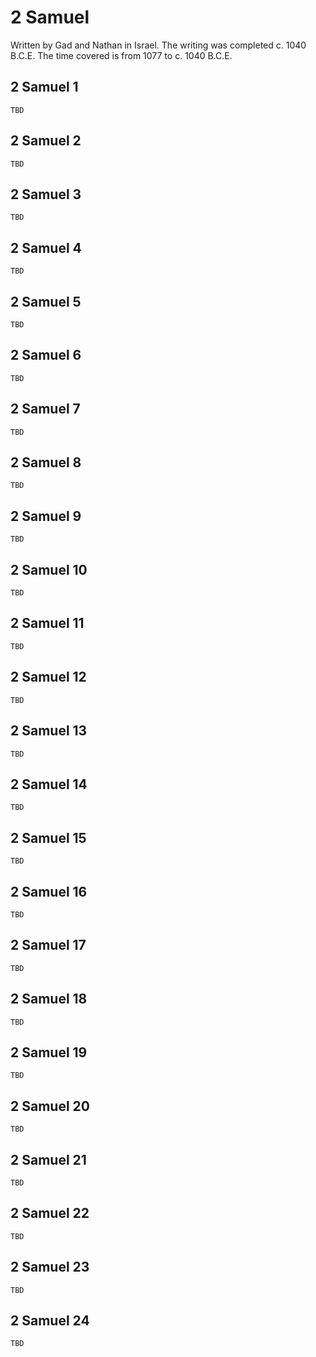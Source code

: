 # 2 Samuel

Written by Gad and Nathan in Israel. The writing was completed c. 1040 B.C.E. The time covered is from 1077 to c. 1040 B.C.E.

## 2 Samuel 1

```
TBD
```

## 2 Samuel 2

```
TBD
```

## 2 Samuel 3

```
TBD
```

## 2 Samuel 4

```
TBD
```

## 2 Samuel 5

```
TBD
```

## 2 Samuel 6

```
TBD
```

## 2 Samuel 7

```
TBD
```

## 2 Samuel 8

```
TBD
```

## 2 Samuel 9

```
TBD
```

## 2 Samuel 10

```
TBD
```

## 2 Samuel 11

```
TBD
```

## 2 Samuel 12

```
TBD
```

## 2 Samuel 13

```
TBD
```

## 2 Samuel 14

```
TBD
```

## 2 Samuel 15

```
TBD
```

## 2 Samuel 16

```
TBD
```

## 2 Samuel 17

```
TBD
```

## 2 Samuel 18

```
TBD
```

## 2 Samuel 19

```
TBD
```

## 2 Samuel 20

```
TBD
```

## 2 Samuel 21

```
TBD
```

## 2 Samuel 22

```
TBD
```

## 2 Samuel 23

```
TBD
```

## 2 Samuel 24

```
TBD
```

